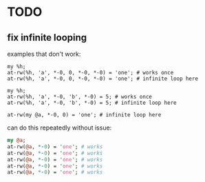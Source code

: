 # TODO

## fix infinite looping

examples that don't work:

```perl6
my %h;
at-rw(%h, 'a', *-0, 0, *-0, *-0) = 'one'; # works once
at-rw(%h, 'a', *-0, 0, *-0, *-0) = 'one'; # infinite loop here
```

```perl6
my %h;
at-rw(%h, 'a', *-0, 'b', *-0) = 5; # works once
at-rw(%h, 'a', *-0, 'b', *-0) = 5; # infinite loop here
```

```perl6
at-rw(my @a, *-0, 0) = 'one'; # infinite loop here
```

can do this repeatedly without issue:

```perl
my @a;
at-rw(@a, *-0) = 'one'; # works
at-rw(@a, *-0) = 'one'; # works
at-rw(@a, *-0) = 'one'; # works
at-rw(@a, *-0) = 'one'; # works
at-rw(@a, *-0) = 'one'; # works
```
